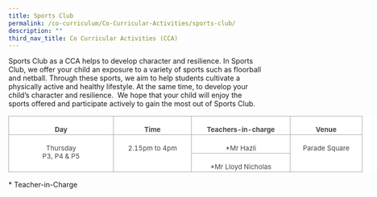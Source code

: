 ```yaml
---
title: Sports Club
permalink: /co-curriculum/Co-Curricular-Activities/sports-club/
description: ""
third_nav_title: Co Curricular Activities (CCA)
---
```

Sports Club as a CCA helps to develop character and resilience. In Sports Club, we offer your child an exposure to a variety of sports such as floorball and netball.&nbsp;Through these sports, we aim to help students cultivate a physically active and healthy lifestyle. At the same time, to develop your child’s character and resilience.&nbsp; We hope that your child will enjoy the sports offered and participate actively to gain the most out of Sports Club.

<table class="MsoNormalTable" border="1" cellspacing="0" cellpadding="0" width="803" style="width:602.0pt;background:white;border-collapse:collapse;border:none;
 mso-border-alt:solid #AAAAAA .75pt;mso-yfti-tbllook:1184;mso-padding-alt:0in 0in 0in 0in"><tbody><tr style="mso-yfti-irow:0;mso-yfti-firstrow:yes;height:16.0pt"><td width="203" valign="top" style="width:152.25pt;border:solid #AAAAAA 1.0pt;
  mso-border-alt:solid #AAAAAA .75pt;padding:1.5pt 1.5pt 1.5pt 1.5pt;
  height:16.0pt"><p class="MsoNormal" align="center" style="margin-bottom:0in;text-align:center;
  line-height:normal"><b><span style="font-size:10.0pt;mso-fareast-font-family:
  &quot;DengXian Light&quot;;mso-fareast-theme-font:major-fareast;mso-bidi-font-family:
  Calibri;mso-bidi-theme-font:minor-latin;color:#454545;mso-font-kerning:0pt;
  mso-ligatures:none">Day</span></b><span style="font-size:12.0pt;mso-fareast-font-family:
  &quot;DengXian Light&quot;;mso-fareast-theme-font:major-fareast;mso-bidi-font-family:
  Calibri;mso-bidi-theme-font:minor-latin;color:#454545;mso-font-kerning:0pt;
  mso-ligatures:none"></span></p></td><td width="150" valign="top" style="width:112.5pt;border:solid #AAAAAA 1.0pt;
  border-left:none;mso-border-left-alt:solid #AAAAAA .75pt;mso-border-alt:solid #AAAAAA .75pt;
  padding:1.5pt 1.5pt 1.5pt 1.5pt;height:16.0pt"><p class="MsoNormal" align="center" style="margin-bottom:0in;text-align:center;
  line-height:normal"><b><span style="font-size:10.0pt;mso-fareast-font-family:
  &quot;DengXian Light&quot;;mso-fareast-theme-font:major-fareast;mso-bidi-font-family:
  Calibri;mso-bidi-theme-font:minor-latin;color:#454545;mso-font-kerning:0pt;
  mso-ligatures:none">Time</span></b><span style="font-size:12.0pt;mso-fareast-font-family:
  &quot;DengXian Light&quot;;mso-fareast-theme-font:major-fareast;mso-bidi-font-family:
  Calibri;mso-bidi-theme-font:minor-latin;color:#454545;mso-font-kerning:0pt;
  mso-ligatures:none"></span></p></td><td width="191" valign="top" style="width:143.25pt;border:solid #AAAAAA 1.0pt;
  border-left:none;mso-border-left-alt:solid #AAAAAA .75pt;mso-border-alt:solid #AAAAAA .75pt;
  padding:1.5pt 1.5pt 1.5pt 1.5pt;height:16.0pt"><p class="MsoNormal" align="center" style="margin-bottom:0in;text-align:center;
  line-height:normal"><b><span style="font-size:10.0pt;mso-fareast-font-family:
  &quot;DengXian Light&quot;;mso-fareast-theme-font:major-fareast;mso-bidi-font-family:
  Calibri;mso-bidi-theme-font:minor-latin;color:#454545;mso-font-kerning:0pt;
  mso-ligatures:none">Teachers-in-charge</span></b><span style="font-size:12.0pt;
  mso-fareast-font-family:&quot;DengXian Light&quot;;mso-fareast-theme-font:major-fareast;
  mso-bidi-font-family:Calibri;mso-bidi-theme-font:minor-latin;color:#454545;
  mso-font-kerning:0pt;mso-ligatures:none"></span></p></td><td width="138" valign="top" style="width:103.5pt;border:solid #AAAAAA 1.0pt;
  border-left:none;mso-border-left-alt:solid #AAAAAA .75pt;mso-border-alt:solid #AAAAAA .75pt;
  padding:1.5pt 1.5pt 1.5pt 1.5pt;height:16.0pt"><p class="MsoNormal" align="center" style="margin-bottom:0in;text-align:center;
  line-height:normal"><b><span style="font-size:10.0pt;mso-fareast-font-family:
  &quot;DengXian Light&quot;;mso-fareast-theme-font:major-fareast;mso-bidi-font-family:
  Calibri;mso-bidi-theme-font:minor-latin;color:#454545;mso-font-kerning:0pt;
  mso-ligatures:none">Venue</span></b><span style="font-size:12.0pt;mso-fareast-font-family:
  &quot;DengXian Light&quot;;mso-fareast-theme-font:major-fareast;mso-bidi-font-family:
  Calibri;mso-bidi-theme-font:minor-latin;color:#454545;mso-font-kerning:0pt;
  mso-ligatures:none"></span></p></td></tr><tr style="mso-yfti-irow:1;height:10.0pt"><td width="203" rowspan="2" valign="top" style="width:152.25pt;border:solid #AAAAAA 1.0pt;
  border-top:none;mso-border-top-alt:solid #AAAAAA .75pt;mso-border-alt:solid #AAAAAA .75pt;
  padding:1.5pt 1.5pt 1.5pt 1.5pt;height:10.0pt"><p class="MsoNormal" align="center" style="margin-bottom:0in;text-align:center;
  line-height:normal"><span style="font-size:10.0pt;mso-fareast-font-family:
  &quot;DengXian Light&quot;;mso-fareast-theme-font:major-fareast;mso-bidi-font-family:
  Calibri;mso-bidi-theme-font:minor-latin;color:#454545;mso-font-kerning:0pt;
  mso-ligatures:none">Thursday<br>P3, P4 &amp; P5</span><span style="font-size:12.0pt;mso-fareast-font-family:
  &quot;DengXian Light&quot;;mso-fareast-theme-font:major-fareast;mso-bidi-font-family:
  Calibri;mso-bidi-theme-font:minor-latin;color:#454545;mso-font-kerning:0pt;
  mso-ligatures:none"></span></p></td><td width="150" rowspan="2" valign="top" style="width:112.5pt;border-top:none;
  border-left:none;border-bottom:solid #AAAAAA 1.0pt;border-right:solid #AAAAAA 1.0pt;
  mso-border-top-alt:solid #AAAAAA .75pt;mso-border-left-alt:solid #AAAAAA .75pt;
  mso-border-alt:solid #AAAAAA .75pt;padding:1.5pt 1.5pt 1.5pt 1.5pt;
  height:10.0pt"><p class="MsoNormal" align="center" style="margin-bottom:0in;text-align:center;
  line-height:normal"><span style="font-size:10.0pt;mso-fareast-font-family:
  &quot;DengXian Light&quot;;mso-fareast-theme-font:major-fareast;mso-bidi-font-family:
  Calibri;mso-bidi-theme-font:minor-latin;color:#454545;mso-font-kerning:0pt;
  mso-ligatures:none">2.15pm to 4pm</span><span style="font-size:12.0pt;
  mso-fareast-font-family:&quot;DengXian Light&quot;;mso-fareast-theme-font:major-fareast;
  mso-bidi-font-family:Calibri;mso-bidi-theme-font:minor-latin;color:#454545;
  mso-font-kerning:0pt;mso-ligatures:none"></span></p></td><td width="191" valign="top" style="width:143.25pt;border-top:none;border-left:
  none;border-bottom:solid #AAAAAA 1.0pt;border-right:solid #AAAAAA 1.0pt;
  mso-border-top-alt:solid #AAAAAA .75pt;mso-border-left-alt:solid #AAAAAA .75pt;
  mso-border-alt:solid #AAAAAA .75pt;padding:1.5pt 1.5pt 1.5pt 1.5pt;
  height:10.0pt"><p class="MsoNormal" align="center" style="margin-bottom:0in;text-align:center;
  line-height:normal"><span style="font-size:10.0pt;mso-fareast-font-family:
  &quot;DengXian Light&quot;;mso-fareast-theme-font:major-fareast;mso-bidi-font-family:
  Calibri;mso-bidi-theme-font:minor-latin;color:#454545;mso-font-kerning:0pt;
  mso-ligatures:none">*Mr Hazli</span><span style="font-size:12.0pt;mso-fareast-font-family:
  &quot;DengXian Light&quot;;mso-fareast-theme-font:major-fareast;mso-bidi-font-family:
  Calibri;mso-bidi-theme-font:minor-latin;color:#454545;mso-font-kerning:0pt;
  mso-ligatures:none"></span></p></td><td width="138" rowspan="2" valign="top" style="width:103.5pt;border-top:none;
  border-left:none;border-bottom:solid #AAAAAA 1.0pt;border-right:solid #AAAAAA 1.0pt;
  mso-border-top-alt:solid #AAAAAA .75pt;mso-border-left-alt:solid #AAAAAA .75pt;
  mso-border-alt:solid #AAAAAA .75pt;padding:1.5pt 1.5pt 1.5pt 1.5pt;
  height:10.0pt"><p class="MsoNormal" align="center" style="margin-bottom:0in;text-align:center;
  line-height:normal"><span style="font-size:10.0pt;mso-fareast-font-family:
  &quot;DengXian Light&quot;;mso-fareast-theme-font:major-fareast;mso-bidi-font-family:
  Calibri;mso-bidi-theme-font:minor-latin;color:#454545;mso-font-kerning:0pt;
  mso-ligatures:none">Parade Square</span><span style="font-size:12.0pt;
  mso-fareast-font-family:&quot;DengXian Light&quot;;mso-fareast-theme-font:major-fareast;
  mso-bidi-font-family:Calibri;mso-bidi-theme-font:minor-latin;color:#454545;
  mso-font-kerning:0pt;mso-ligatures:none"></span></p></td></tr><tr style="mso-yfti-irow:2;mso-yfti-lastrow:yes;height:10.0pt"><td width="191" valign="top" style="width:143.25pt;border-top:none;border-left:
  none;border-bottom:solid #AAAAAA 1.0pt;border-right:solid #AAAAAA 1.0pt;
  mso-border-top-alt:solid #AAAAAA .75pt;mso-border-left-alt:solid #AAAAAA .75pt;
  mso-border-alt:solid #AAAAAA .75pt;padding:1.5pt 1.5pt 1.5pt 1.5pt;
  height:10.0pt"><p class="MsoNormal" align="center" style="margin-bottom:0in;text-align:center;
  line-height:normal"><span style="font-size:10.0pt;mso-fareast-font-family:
  &quot;DengXian Light&quot;;mso-fareast-theme-font:major-fareast;mso-bidi-font-family:
  Calibri;mso-bidi-theme-font:minor-latin;color:#454545;mso-font-kerning:0pt;
  mso-ligatures:none">*Mr Lloyd Nicholas</span><span style="font-size:12.0pt;
  mso-fareast-font-family:&quot;DengXian Light&quot;;mso-fareast-theme-font:major-fareast;
  mso-bidi-font-family:Calibri;mso-bidi-theme-font:minor-latin;color:#454545;
  mso-font-kerning:0pt;mso-ligatures:none"></span></p></td></tr></tbody></table>

\* Teacher-in-Charge